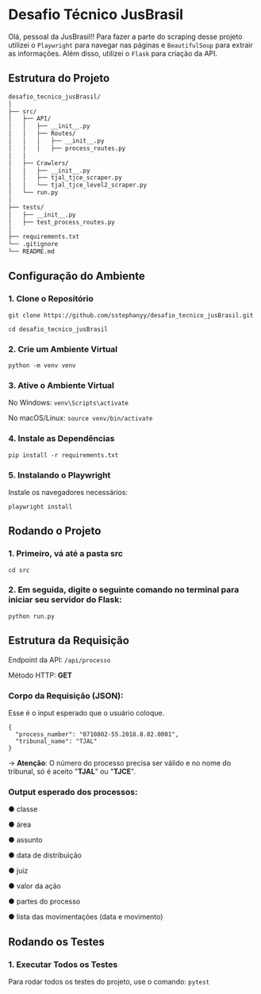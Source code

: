 # Desafio Técnico JusBrasil

Olá, pessoal da JusBrasil!! Para fazer a parte do scraping desse projeto utilizei o ```Playwright``` para navegar nas páginas e ```BeautifulSoup``` para extrair as informações. Além disso, utilizei o ```Flask``` para criação da API.

## Estrutura do Projeto

```bash
desafio_tecnico_jusBrasil/
│
├── src/
│   ├── API/
│   │   ├── __init__.py
│   │   ├── Routes/
│   │   │   ├── __init__.py
│   │   │   ├── process_routes.py
│   │
│   ├── Crawlers/
│   │   ├── __init__.py
│   │   ├── tjal_tjce_scraper.py
│   │   └── tjal_tjce_level2_scraper.py
│   └── run.py
│
├── tests/
│   ├── __init__.py
│   ├── test_process_routes.py
│
├── requirements.txt
└── .gitignore
└── README.md
```

## Configuração do Ambiente
### 1. Clone o Repositório
```git clone https://github.com/sstephanyy/desafio_tecnico_jusBrasil.git```

```cd desafio_tecnico_jusBrasil```

### 2. Crie um Ambiente Virtual
```python -m venv venv```

### 3. Ative o Ambiente Virtual
No Windows:
```venv\Scripts\activate```

No macOS/Linux:
```source venv/bin/activate```

### 4. Instale as Dependências
```pip install -r requirements.txt```

### 5. Instalando o Playwright
Instale os navegadores necessários:

```playwright install```

## Rodando o Projeto
### 1. Primeiro, vá até a pasta src
```cd src```

### 2. Em seguida, digite o seguinte comando no terminal para iniciar seu servidor do Flask:
```python run.py ```

## Estrutura da Requisição
Endpoint da API: ```/api/processo```

Método HTTP: **GET**

### Corpo da Requisição (JSON):
Esse é o input esperado que o usuário coloque.
```
{
  "process_number": "0710802-55.2018.8.02.0001",
  "tribunal_name": "TJAL"
}
```
-> **Atenção**: O número do processo precisa ser válido e no nome do tribunal, só é aceito "**TJAL**" ou "**TJCE**". 

### Output esperado dos processos:
● classe

● área

● assunto

● data de distribuição

● juiz

● valor da ação

● partes do processo

● lista das movimentações (data e movimento)

## Rodando os Testes
### 1. Executar Todos os Testes
Para rodar todos os testes do projeto, use o comando:
```pytest```


